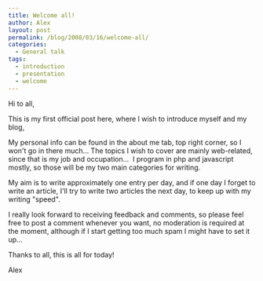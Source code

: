 ```yaml
---
title: Welcome all!
author: Alex
layout: post
permalink: /blog/2008/03/16/welcome-all/
categories:
  - General talk
tags:
  - introduction
  - presentation
  - welcome
---
```


Hi to all,

This is my first official post here, where I wish to introduce myself and my blog, 

My personal info can be found in the about me tab, top right corner, so I won\'t go in there much... The topics I wish to cover are mainly web-related, since that is my job and occupation...  I program in php and javascript mostly, so those will be my two main categories for writing.

My aim is to write approximately one entry per day, and if one day I forget to write an article, I\'ll try to write two articles the next day, to keep up with my writing \"speed\".

I really look forward to receiving feedback and comments, so please feel free to post a comment whenever you want, no moderation is required at the moment, although if I start getting too much spam I might have to set it up...

Thanks to all, this is all for today!

Alex
